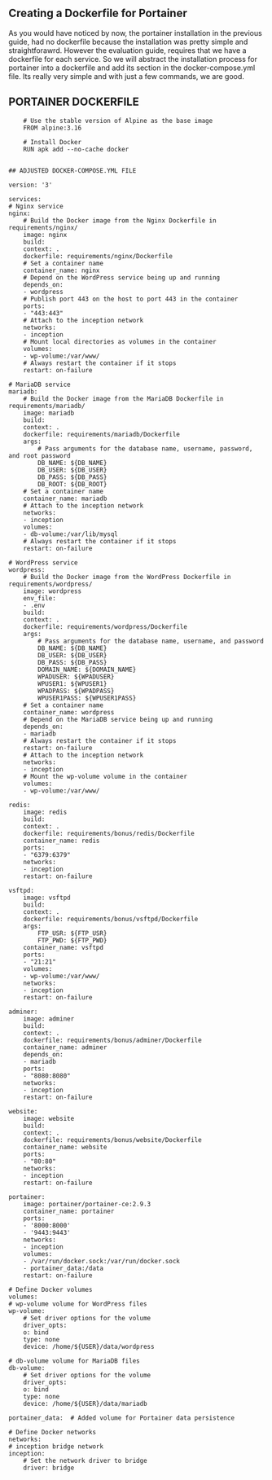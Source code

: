 ## Creating a Dockerfile for Portainer

As you would have noticed by now, the portainer installation in the previous guide, had no dockerfile because the installation was pretty simple and straightforawrd. However the evaluation guide, requires that we have a dockerfile for each service. So we will abstract the installation process for portainer into a dockerfile and add its section in the docker-compose.yml file. Its really very simple and with just a few commands, we are good.

## PORTAINER DOCKERFILE

        # Use the stable version of Alpine as the base image
        FROM alpine:3.16

        # Install Docker
        RUN apk add --no-cache docker


    ## ADJUSTED DOCKER-COMPOSE.YML FILE

    version: '3'

    services:
    # Nginx service
    nginx:
        # Build the Docker image from the Nginx Dockerfile in requirements/nginx/
        image: nginx
        build:
        context: .
        dockerfile: requirements/nginx/Dockerfile
        # Set a container name
        container_name: nginx
        # Depend on the WordPress service being up and running
        depends_on:
        - wordpress
        # Publish port 443 on the host to port 443 in the container
        ports:
        - "443:443"
        # Attach to the inception network
        networks:
        - inception
        # Mount local directories as volumes in the container
        volumes:
        - wp-volume:/var/www/
        # Always restart the container if it stops
        restart: on-failure

    # MariaDB service
    mariadb:
        # Build the Docker image from the MariaDB Dockerfile in requirements/mariadb/
        image: mariadb
        build:
        context: .
        dockerfile: requirements/mariadb/Dockerfile
        args:
            # Pass arguments for the database name, username, password, and root password
            DB_NAME: ${DB_NAME}
            DB_USER: ${DB_USER}
            DB_PASS: ${DB_PASS}
            DB_ROOT: ${DB_ROOT}
        # Set a container name
        container_name: mariadb
        # Attach to the inception network
        networks:
        - inception
        volumes:
        - db-volume:/var/lib/mysql
        # Always restart the container if it stops
        restart: on-failure

    # WordPress service
    wordpress:
        # Build the Docker image from the WordPress Dockerfile in requirements/wordpress/
        image: wordpress
        env_file:
        - .env
        build:
        context: .
        dockerfile: requirements/wordpress/Dockerfile
        args:
            # Pass arguments for the database name, username, and password
            DB_NAME: ${DB_NAME}
            DB_USER: ${DB_USER}
            DB_PASS: ${DB_PASS}
            DOMAIN_NAME: ${DOMAIN_NAME}
            WPADUSER: ${WPADUSER}
            WPUSER1: ${WPUSER1}
            WPADPASS: ${WPADPASS}
            WPUSER1PASS: ${WPUSER1PASS}
        # Set a container name
        container_name: wordpress
        # Depend on the MariaDB service being up and running
        depends_on:
        - mariadb
        # Always restart the container if it stops
        restart: on-failure
        # Attach to the inception network
        networks:
        - inception
        # Mount the wp-volume volume in the container
        volumes:
        - wp-volume:/var/www/

    redis:
        image: redis
        build:
        context: .
        dockerfile: requirements/bonus/redis/Dockerfile
        container_name: redis
        ports:
        - "6379:6379"
        networks:
        - inception
        restart: on-failure

    vsftpd:
        image: vsftpd
        build:
        context: .
        dockerfile: requirements/bonus/vsftpd/Dockerfile
        args:
            FTP_USR: ${FTP_USR}
            FTP_PWD: ${FTP_PWD}
        container_name: vsftpd
        ports:
        - "21:21"
        volumes:
        - wp-volume:/var/www/
        networks:
        - inception
        restart: on-failure

    adminer:
        image: adminer
        build:
        context: .
        dockerfile: requirements/bonus/adminer/Dockerfile
        container_name: adminer
        depends_on:
        - mariadb
        ports:
        - "8080:8080"
        networks:
        - inception
        restart: on-failure

    website:
        image: website
        build:
        context: .
        dockerfile: requirements/bonus/website/Dockerfile
        container_name: website
        ports:
        - "80:80"
        networks:
        - inception
        restart: on-failure

    portainer:
        image: portainer/portainer-ce:2.9.3
        container_name: portainer
        ports:
        - '8000:8000'
        - '9443:9443'
        networks:
        - inception
        volumes:
        - /var/run/docker.sock:/var/run/docker.sock
        - portainer_data:/data
        restart: on-failure

    # Define Docker volumes
    volumes:
    # wp-volume volume for WordPress files
    wp-volume:
        # Set driver options for the volume
        driver_opts:
        o: bind
        type: none
        device: /home/${USER}/data/wordpress

    # db-volume volume for MariaDB files
    db-volume:
        # Set driver options for the volume
        driver_opts:
        o: bind
        type: none
        device: /home/${USER}/data/mariadb

    portainer_data:  # Added volume for Portainer data persistence

    # Define Docker networks
    networks:
    # inception bridge network
    inception:
        # Set the network driver to bridge
        driver: bridge
